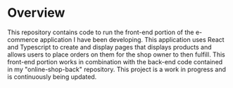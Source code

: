 # Overview
This repository contains code to run the front-end portion of the e-commerce application I have been developing. This application uses React and Typescript to create and display pages that displays products and allows users to place orders on them for the shop owner to then fulfill. This front-end portion works in combination with the back-end code contained in my "online-shop-back" repository. This project is a work in progress and is continuously being updated.
